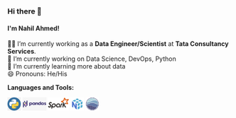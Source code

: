 ### Hi there 👋

#### I'm Nahil Ahmed! 

👨‍💻 I’m currently working as a <b>Data Engineer/Scientist</b> at <b>Tata Consultancy Services</b>.\
🔭 I’m currently working on Data Science, DevOps, Python\
🌱 I’m currently learning more about data\
😄 Pronouns: He/His

**Languages and Tools:**  

<code><img height="30" src="Images/python.png"></code>
<code><img height="30" src="Images/pandas.png"></code>
<code><img height="30" src="Images/spark.png"></code>
<code><img height="30" src="Images/numpy.png"></code>
<code><img height="30" src="Images/seaborn.png"></code>




<!--
**nahilahmed/nahilahmed** is a ✨ _special_ ✨ repository because its `README.md` (this file) appears on your GitHub profile.

Here are some ideas to get you started:

- 🔭 I’m currently working on ...
- 🌱 I’m currently learning ...
- 👯 I’m looking to collaborate on ...
- 🤔 I’m looking for help with ...
- 💬 Ask me about ...
- 📫 How to reach me: ...
- 😄 Pronouns: ...
- ⚡ Fun fact: ...
-->
